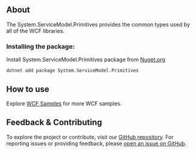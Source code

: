 ## About

The System.ServiceModel.Primitives provides the common types used by all of the WCF libraries.

### Installing the package:

Install System.ServiceModel.Primitives package from [Nuget.org](https://www.nuget.org/packages/System.ServiceModel.Primitives)

`dotnet add package System.ServiceModel.Primitives`

## How to use

Explore [WCF Samples](https://learn.microsoft.com/en-us/dotnet/framework/wcf/samples/) for more WCF samples.

## Feedback & Contributing

To explore the project or contribute, visit our [GitHub repository](https://github.com/dotnet/wcf/).
For reporting issues or providing feedback, please [open an issue on GitHub](https://github.com/dotnet/wcf).